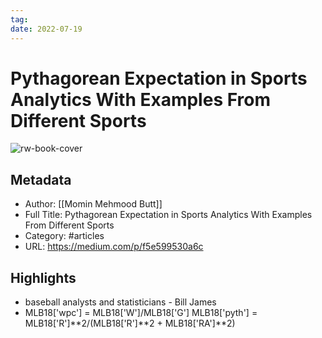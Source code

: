 ```yaml
---
tag:
date: 2022-07-19
---
```

# Pythagorean Expectation in Sports Analytics With Examples From Different Sports

![rw-book-cover](https://readwise-assets.s3.amazonaws.com/static/images/article0.00998d930354.png)

## Metadata
- Author: [[Momin Mehmood Butt]]
- Full Title: Pythagorean Expectation in Sports Analytics With Examples From Different Sports
- Category: #articles
- URL: https://medium.com/p/f5e599530a6c

## Highlights
- baseball analysts and statisticians - Bill James
- MLB18['wpc'] = MLB18['W']/MLB18['G']
  MLB18['pyth'] = MLB18['R']**2/(MLB18['R']**2 + MLB18['RA']**2)
